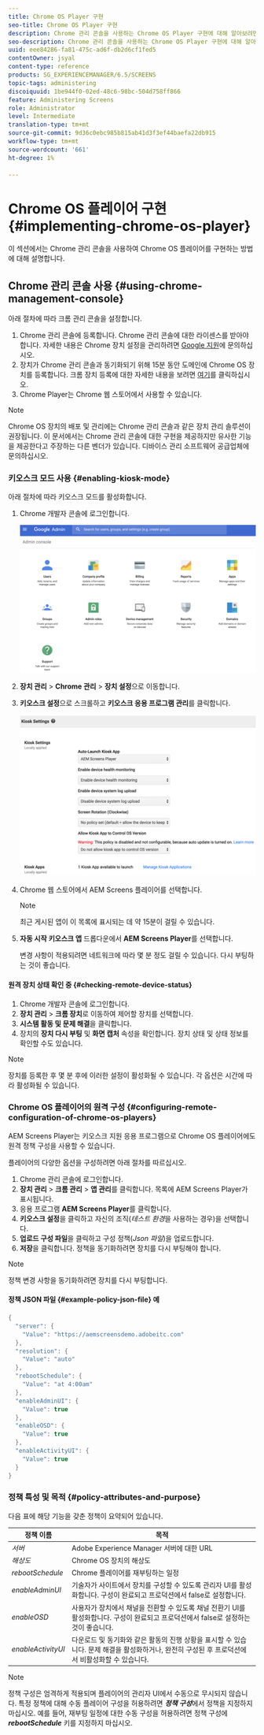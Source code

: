 ```yaml
---
title: Chrome OS Player 구현
seo-title: Chrome OS Player 구현
description: Chrome 관리 콘솔을 사용하는 Chrome OS Player 구현에 대해 알아보려면 이 페이지를 따르십시오.
seo-description: Chrome 관리 콘솔을 사용하는 Chrome OS Player 구현에 대해 알아보려면 이 페이지를 따르십시오.
uuid: eee84286-fa81-475c-ad6f-db2d6cf1fed5
contentOwner: jsyal
content-type: reference
products: SG_EXPERIENCEMANAGER/6.5/SCREENS
topic-tags: administering
discoiquuid: 1be944f0-02ed-48c6-98bc-504d758ff866
feature: Administering Screens
role: Administrator
level: Intermediate
translation-type: tm+mt
source-git-commit: 9d36c0ebc985b815ab41d3f3ef44baefa22db915
workflow-type: tm+mt
source-wordcount: '661'
ht-degree: 1%

---
```



# Chrome OS 플레이어 구현 {#implementing-chrome-os-player}

이 섹션에서는 Chrome 관리 콘솔을 사용하여 Chrome OS 플레이어를 구현하는 방법에 대해 설명합니다.

## Chrome 관리 콘솔 사용 {#using-chrome-management-console}

아래 절차에 따라 크롬 관리 콘솔을 설정합니다.

1. Chrome 관리 콘솔에 등록합니다. Chrome 관리 콘솔에 대한 라이센스를 받아야 합니다. 자세한 내용은 Chrome 장치 설정을 관리하려면 [Google 지원](https://support.google.com/chrome/a/answer/1375678?hl=en&amp;ref_topic=2935995)에 문의하십시오.
1. 장치가 Chrome 관리 콘솔과 동기화되기 위해 15분 동안 도메인에 Chrome OS 장치를 등록합니다. 크롬 장치 등록에 대한 자세한 내용을 보려면 [여기](https://support.google.com/chrome/a/answer/1360534?hl=en)를 클릭하십시오.
1. Chrome Player는 Chrome 웹 스토어에서 사용할 수 있습니다.

>[!NOTE]
>
>Chrome OS 장치의 배포 및 관리에는 Chrome 관리 콘솔과 같은 장치 관리 솔루션이 권장됩니다. 이 문서에서는 Chrome 관리 콘솔에 대한 구현을 제공하지만 유사한 기능을 제공한다고 주장하는 다른 벤더가 있습니다. 디바이스 관리 소프트웨어 공급업체에 문의하십시오.

### 키오스크 모드 사용 {#enabling-kiosk-mode}

아래 절차에 따라 키오스크 모드를 활성화합니다.

1. Chrome 개발자 콘솔에 로그인합니다.

   ![screen_shot_2017-12-08at20303pm](assets/screen_shot_2017-12-08at20303pm.png)

1. **장치 관리** > **Chrome 관리** > **장치 설정**&#x200B;으로 이동합니다.
1. **키오스크 설정**&#x200B;으로 스크롤하고 **키오스크 응용 프로그램 관리**&#x200B;를 클릭합니다.

   ![키오스크](assets/kiosk.png)

1. Chrome 웹 스토어에서 AEM Screens 플레이어를 선택합니다.

   >[!NOTE]
   >
   >최근 게시된 앱이 이 목록에 표시되는 데 약 15분이 걸릴 수 있습니다.

1. **자동 시작 키오스크 앱** 드롭다운에서 **AEM Screens Player**&#x200B;를 선택합니다.

   변경 사항이 적용되려면 네트워크에 따라 몇 분 정도 걸릴 수 있습니다. 다시 부팅하는 것이 좋습니다.

#### 원격 장치 상태 확인 중 {#checking-remote-device-status}

1. Chrome 개발자 콘솔에 로그인합니다.
1. **장치 관리** > **크롬 장치**&#x200B;로 이동하여 제어할 장치를 선택합니다.
1. **시스템 활동 및 문제 해결**&#x200B;을 클릭합니다.
1. 장치의 **장치 다시 부팅** 및 **화면 캡처** 속성을 확인합니다. 장치 상태 및 상태 정보를 확인할 수도 있습니다.

>[!NOTE]
>
>장치를 등록한 후 몇 분 후에 이러한 설정이 활성화될 수 있습니다. 각 옵션은 시간에 따라 활성화될 수 있습니다.

### Chrome OS 플레이어의 원격 구성 {#configuring-remote-configuration-of-chrome-os-players}

AEM Screens Player는 키오스크 지원 응용 프로그램으로 Chrome OS 플레이어에도 원격 정책 구성을 사용할 수 있습니다.

플레이어의 다양한 옵션을 구성하려면 아래 절차를 따르십시오.

1. Chrome 관리 콘솔에 로그인합니다.
1. **장치 관리** > **크롬 관리** > **앱 관리**&#x200B;를 클릭합니다. 목록에 AEM Screens Player가 표시됩니다.
1. 응용 프로그램 **AEM Screens Player**&#x200B;를 클릭합니다.
1. **키오스크 설정**&#x200B;을 클릭하고 자신의 조직(*테스트 환경*&#x200B;을 사용하는 경우)을 선택합니다.
1. **업로드 구성 파일**&#x200B;을 클릭하고 구성 정책(*Json 파일*)을 업로드합니다.
1. **저장**&#x200B;을 클릭합니다. 정책을 동기화하려면 장치를 다시 부팅해야 합니다.

>[!NOTE]
>
>정책 변경 사항을 동기화하려면 장치를 다시 부팅합니다.

#### 정책 JSON 파일 {#example-policy-json-file} 예

```java
{
  "server": {
    "Value": "https://aemscreensdemo.adobeitc.com"
  },
  "resolution": {
    "Value": "auto"
  },
  "rebootSchedule": {
    "Value": "at 4:00am"
  },
  "enableAdminUI": {
    "Value": true
  },
  "enableOSD": {
    "Value": true
  },
  "enableActivityUI": {
    "Value": true
  }
}
```

### 정책 특성 및 목적 {#policy-attributes-and-purpose}

다음 표에 해당 기능을 갖춘 정책이 요약되어 있습니다.

| **정책 이름** | **목적** |
|---|---|
| *서버* | Adobe Experience Manager 서버에 대한 URL |
| *해상도* | Chrome OS 장치의 해상도 |
| *rebootSchedule* | Chrome 플레이어를 재부팅하는 일정 |
| *enableAdminUI* | 기술자가 사이트에서 장치를 구성할 수 있도록 관리자 UI를 활성화합니다. 구성이 완료되고 프로덕션에서 false로 설정합니다. |
| *enableOSD* | 사용자가 장치에서 채널을 전환할 수 있도록 채널 전환기 UI를 활성화합니다. 구성이 완료되고 프로덕션에서 false로 설정하는 것이 좋습니다. |
| *enableActivityUI* | 다운로드 및 동기화와 같은 활동의 진행 상황을 표시할 수 있습니다. 문제 해결을 활성화하거나, 완전히 구성된 후 프로덕션에서 비활성화할 수 있습니다. |

>[!NOTE]
>
>정책 구성은 엄격하게 적용되며 플레이어의 관리자 UI에서 수동으로 무시되지 않습니다. 특정 정책에 대해 수동 플레이어 구성을 허용하려면 ***정책 구성***&#x200B;에서 정책을 지정하지 마십시오. 예를 들어, 재부팅 일정에 대한 수동 구성을 허용하려면 정책 구성에 ***rebootSchedule*** 키를 지정하지 마십시오.
